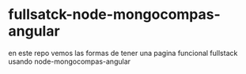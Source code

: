 # fullsatck-node-mongocompas-angular
en este repo vemos las formas de tener una pagina funcional fullstack usando node-mongocompas-angular 
